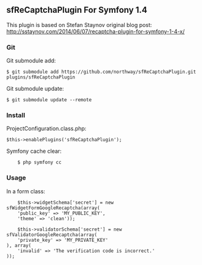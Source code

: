 ## sfReCaptchaPlugin For Symfony 1.4

This plugin is based on Stefan Staynov original blog post: http://sstaynov.com/2014/06/07/recaptcha-plugin-for-symfony-1-4-x/

###  Git

Git submodule add:

	$ git submodule add https://github.com/northway/sfReCaptchaPlugin.git plugins/sfReCaptchaPlugin

Git submodule update:

	$ git submodule update --remote

### Install

ProjectConfiguration.class.php:

    $this->enablePlugins('sfReCaptchaPlugin');

Symfony cache clear:

		$ php symfony cc

### Usage

In a form class:

		$this->widgetSchema['secret'] = new sfWidgetFormGoogleRecaptcha(array(
        'public_key' => 'MY_PUBLIC_KEY',
        'theme' => 'clean'));

		$this->validatorSchema['secret'] = new sfValidatorGoogleRecaptcha(array(
        'private_key' => 'MY_PRIVATE_KEY'
    ), array(
        'invalid' => 'The verification code is incorrect.'
    ));

